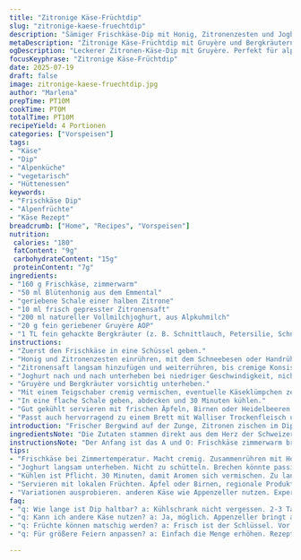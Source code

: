 ```yaml
---
title: "Zitronige Käse-Früchtdip"
slug: "zitronige-kaese-fruechtdip"
description: "Sämiger Frischkäse-Dip mit Honig, Zitronenzesten und Joghurt, aufgepeppt mit Alpenkäse und einem Hauch von Bergkräutern. Alternative zu klassischem Frischkäse, mehr würzig und rustikal, perfekt zu frischen Früchten aus dem Tal. Kühlen, rühren, servieren. Perfekt für Hütten-Gelage und Alpenpicknick. Ohne Nüsse, glutenfrei, vegetarisch. Die Textur cremig, der Geschmack frisch-säuerlich mit Alpen-Käse-Twist. 200 Milliliter Magermilchjoghurt, Bergkräuter, Gruyère anstelle Frischkäse. Mix aus süss und zitronig, mit leichtem Kräuterschimmer."
metaDescription: "Zitronige Käse-Früchtdip mit Gruyère und Bergkräutern. Ideal für alpine Feiern und frische Früchte. Cremig und erfrischend."
ogDescription: "Leckerer Zitronen-Käse-Dip mit Gruyère. Perfekt für alpine Jause und Obst. Erfrischend und einfach zuzubereiten."
focusKeyphrase: "Zitronige Käse-Früchtdip"
date: 2025-07-19
draft: false
image: zitronige-kaese-fruechtdip.jpg
author: "Marlena"
prepTime: PT10M
cookTime: PT0M
totalTime: PT10M
recipeYield: 4 Portionen
categories: ["Vorspeisen"]
tags:
- "Käse"
- "Dip"
- "Alpenküche"
- "vegetarisch"
- "Hüttenessen"
keywords:
- "Frischkäse Dip"
- "Alpenfrüchte"
- "Käse Rezept"
breadcrumb: ["Home", "Recipes", "Vorspeisen"]
nutrition: 
 calories: "180"
 fatContent: "9g"
 carbohydrateContent: "15g"
 proteinContent: "7g"
ingredients:
- "160 g Frischkäse, zimmerwarm"
- "50 ml Blütenhonig aus dem Emmental"
- "geriebene Schale einer halben Zitrone"
- "10 ml frisch gepresster Zitronensaft"
- "200 ml natureller Vollmilchjoghurt, aus Alpkuhmilch"
- "20 g fein geriebener Gruyère AOP"
- "1 TL fein gehackte Bergkräuter (z. B. Schnittlauch, Petersilie, Schnittknoblauch)"
instructions:
- "Zuerst den Frischkäse in eine Schüssel geben."
- "Honig und Zitronenzesten einrühren, mit dem Schneebesen oder Handrührgerät bei mittlerer Geschwindigkeit."
- "Zitronensaft langsam hinzufügen und weiterrühren, bis cremige Konsistenz."
- "Joghurt nach und nach unterheben bei niedriger Geschwindigkeit, nicht zu schnell, sonst flockt es."
- "Gruyère und Bergkräuter vorsichtig unterheben."
- "Mit einem Teigschaber cremig vermischen, eventuelle Käseklümpchen zerdrücken."
- "In eine flache Schale geben, abdecken und 30 Minuten kühlen."
- "Gut gekühlt servieren mit frischen Äpfeln, Birnen oder Heidelbeeren aus der Region."
- "Passt auch hervorragend zu einem Brett mit Walliser Trockenfleisch und knusprigem Bergbrot."
introduction: "Frischer Bergwind auf der Zunge, Zitronen zischen im Dip. Kein langes Schnöseln, sondern Käsegschmack aus der Alp. Der Emmentaler Honig bringt Süße rein, ehrliche, pure Energie. Bergkräuter und der Gruyère – nicht Schicki-Micki, sondern echt urig. Für Zwischendurch. Zum Dessert? Eher zum Jausnen, mit Früchten vom Obstbaum, das vor der Haustüre wächst. So wie beim Almabtrieb, gemütlich, leicht, präsent. Nichts schweres, nichts mit komplizierten Zutaten. Ein Mix wie aus dem Alpen-Küchenbuch: Frisch, herb, ein Hauch dezenter Säure. Kühlen, rühren, auf die Hände fertig los. Passt zu allem, was knackig ist und nach Natur schmeckt. Ein bisschen Alp in der Küche – statt Creme. Man könnte fast glauben, die Bergsonne hat den Dip gemacht. Nicht theoretisch der Hit. Eher praktisch, das kleine Extra beim Bergfest, der Schnitt zum Bergkäse, der Funk vom Joghurt. Die Zitronenzeste kratzt sanft, der Honig schwingt mit, Bergkräuter rascheln. Serviert in der kleinen Käseschüssel, dazu Holzlöffel, und los geht’s. Das Leben leben, im kleinen Format. Einfach so, ehrlich."
ingredientsNote: "Die Zutaten stammen direkt aus dem Herz der Schweizer Alpen. Frischkäse wird hier durch die cremige Konsistenz der Offenhaltung an der Alp gewählt – zimmerwarm, um das Aufschlagen zu erleichtern und um die Zutaten zu binden. Der Honig kommt vom regionalen Imker aus dem Emmental, eher leicht und blumig, nicht zu schwer, damit die Zitrone nicht erdrückt wird. Die Zitronenschale bringt das Aroma ohne zu viel Säure, harmonisch mit dem Zitronensaft, der Frische gibt. Statt des klassischen Naturjoghurts wurde Vollmilchjoghurt verwendet, ideal aus Rohmilch von Bergkühen. Das gibt einen vollmundigen Geschmack, ein bisschen wie frisch von der Sennerei, noch leicht herb. Die Bergkräuter holen den Berg ins Glas – Schnittlauch, Petersilie und Schnittknoblauch – fein gehackt, damit sich der Geschmack nicht zu dominant entwickelt, aber definitiv da ist. Der Gruyère ersetzt in der Menge den Frischkäse nicht komplett, sorgt aber für Tiefe, Würze, diesen Hauch von Berg. Die Mengen wurden angepasst, damit das Ergebnis weder zu flüssig noch zu fest wird, eher cremig und streichfähig wie ein guter Alpkäse."
instructionsNote: "Der Anfang ist das A und O: Frischkäse zimmerwarm bringt die Cremigkeit, der Honig wird am besten langsam eingerührt, um gleichmäßige Süße zu bekommen. Die Zitronenzesten sollen fein gerieben sein, möglichst ohne die bittere weisse Haut, das ist Ausschlaggebend für den Geschmack. Zitronensaft erst ganz zum Schluss einrühren, zu viel kann den Dip schnell säuerlich machen und die Konsistenz verändern. Der Vollmilchjoghurt wird vorsichtig untergehoben, weil zu schnelles Rühren die Masse brechen kann. Gruyère fein reiben, nicht zu grob, er soll sich gut vermischen, aber noch spürbar bleiben. Die Bergkräuter kommen zuletzt rein, so bleibt das Aroma frisch und lebhaft. Der Kühlschrank sorgt dafür, dass sich das Ganze setzt und die Aromen verschmelzen. 30 Minuten sind ein guter Richtwert, zu lange kühlt auch den Geschmack runter. Vor dem Servieren nochmals lockern, damit die Textur luftig bleibt. Passt bestens zu frischen Früchten, die man in den Tälern der Schweizer Alpen findet: Äpfel, Birnen oder sogar süsse Beeren. Auf Alpenfesten, bei gemütlichen Hütten-Abenden, wird so ein Dip geschätzt, ganz ohne viel Schnickschnack, nur echtes, ehrliches Produkt, verbunden mit der Bergwelt."
tips:
- "Frischkäse bei Zimmertemperatur. Macht cremig. Zusammenrühren mit Honig nicht zu schnell. Sonst Luft entweicht. Zitronenschale fein, keine Bitterstoffe. Achten Sie darauf."
- "Joghurt langsam unterheben. Nicht zu schütteln. Brechen könnte passieren. Yoghurt aus Alpkuhmilch zieht Geschmacksnoten. Stabilität wichtig. Muss streichfähig bleiben, nicht flüssig."
- "Kühlen ist Pflicht. 30 Minuten, damit Aromen sich vermischen. Zu lange kann den Geschmack mindern. Vor Servieren auflockern. Textur achtgeben. Wichtig für genussvolles Essen."
- "Servieren mit lokalen Früchten. Äpfel oder Birnen, regionale Produkte anstreben. Walliser Trockenfleisch passt ebenfalls. Schnelle Zubereitung, perfekt für feierliche Anlässe. Jausen festlich gestalten."
- "Variationen ausprobieren. anderen Käse wie Appenzeller nutzen. Experimentieren mit weiteren Bergkräutern. Kreativität ist erlaubt. Jedes Mal ein neues Erlebnis."
faq:
- "q: Wie lange ist Dip haltbar? a: Kühlschrank nicht vergessen. 2-3 Tage hält sich das gut. Über diesen Zeitraum frischen Geschmack behalten. Nachsehen aber."
- "q: Kann ich andere Käse nutzen? a: Ja, möglich. Appenzeller bringt andere Würze. Gruyère ist optimal. Mixen wäre auch denkbar. Verschiedene Käse sortieren."
- "q: Früchte können matschig werden? a: Frisch ist der Schlüssel. Vor dem Servieren schnittfrisch halten. Bei Bedarf vorhalten. Gute Lagerung ist entscheidend."
- "q: Für größere Feiern anpassen? a: Einfach die Menge erhöhen. Rezept verdoppeln leicht möglich. Portionen anpassen. Angebote variieren, je nach Bedarf."

---
```

